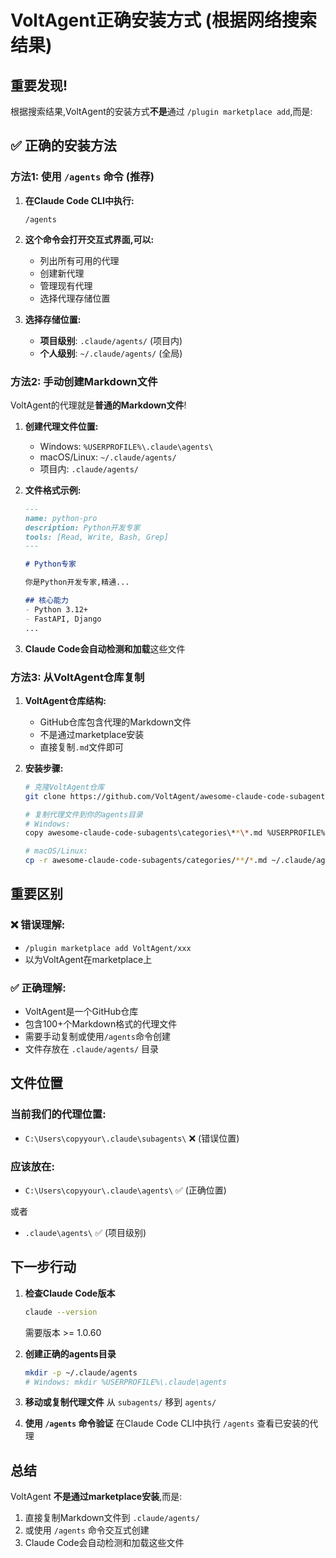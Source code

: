 # VoltAgent正确安装方式 (根据网络搜索结果)

## 重要发现!

根据搜索结果,VoltAgent的安装方式**不是**通过 `/plugin marketplace add`,而是:

## ✅ 正确的安装方法

### 方法1: 使用 `/agents` 命令 (推荐)

1. **在Claude Code CLI中执行:**
   ```
   /agents
   ```

2. **这个命令会打开交互式界面,可以:**
   - 列出所有可用的代理
   - 创建新代理
   - 管理现有代理
   - 选择代理存储位置

3. **选择存储位置:**
   - **项目级别**: `.claude/agents/` (项目内)
   - **个人级别**: `~/.claude/agents/` (全局)

### 方法2: 手动创建Markdown文件

VoltAgent的代理就是**普通的Markdown文件**!

1. **创建代理文件位置:**
   - Windows: `%USERPROFILE%\.claude\agents\`
   - macOS/Linux: `~/.claude/agents/`
   - 项目内: `.claude/agents/`

2. **文件格式示例:**
   ```markdown
   ---
   name: python-pro
   description: Python开发专家
   tools: [Read, Write, Bash, Grep]
   ---
   
   # Python专家
   
   你是Python开发专家,精通...
   
   ## 核心能力
   - Python 3.12+
   - FastAPI, Django
   ...
   ```

3. **Claude Code会自动检测和加载**这些文件

### 方法3: 从VoltAgent仓库复制

1. **VoltAgent仓库结构:**
   - GitHub仓库包含代理的Markdown文件
   - 不是通过marketplace安装
   - 直接复制`.md`文件即可

2. **安装步骤:**
   ```bash
   # 克隆VoltAgent仓库
   git clone https://github.com/VoltAgent/awesome-claude-code-subagents.git
   
   # 复制代理文件到你的agents目录
   # Windows:
   copy awesome-claude-code-subagents\categories\**\*.md %USERPROFILE%\.claude\agents\
   
   # macOS/Linux:
   cp -r awesome-claude-code-subagents/categories/**/*.md ~/.claude/agents/
   ```

## 重要区别

### ❌ 错误理解:
- `/plugin marketplace add VoltAgent/xxx` 
- 以为VoltAgent在marketplace上

### ✅ 正确理解:
- VoltAgent是一个GitHub仓库
- 包含100+个Markdown格式的代理文件
- 需要手动复制或使用`/agents`命令创建
- 文件存放在 `.claude/agents/` 目录

## 文件位置

### 当前我们的代理位置:
- `C:\Users\copyyour\.claude\subagents\` ❌ (错误位置)

### 应该放在:
- `C:\Users\copyyour\.claude\agents\` ✅ (正确位置)

或者

- `.claude\agents\` ✅ (项目级别)

## 下一步行动

1. **检查Claude Code版本**
   ```bash
   claude --version
   ```
   需要版本 >= 1.0.60

2. **创建正确的agents目录**
   ```bash
   mkdir -p ~/.claude/agents
   # Windows: mkdir %USERPROFILE%\.claude\agents
   ```

3. **移动或复制代理文件**
   从 `subagents/` 移到 `agents/`

4. **使用 `/agents` 命令验证**
   在Claude Code CLI中执行 `/agents` 查看已安装的代理

## 总结

VoltAgent **不是通过marketplace安装**,而是:
1. 直接复制Markdown文件到 `.claude/agents/`
2. 或使用 `/agents` 命令交互式创建
3. Claude Code会自动检测和加载这些文件
